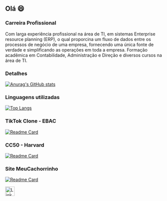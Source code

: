 ## Olá 😄  

### Carreira Profissional

Com larga experiência profissional na área de TI, em sistemas Enterprise resource planning (ERP), o qual proporcina um fluxo de dados entre os processos de negócio de uma empresa, fornecendo uma única fonte de verdade e simplificando as operações em toda a empresa. Formação acadêmica em Contabilidade, Administração e Direção e diversos cursos na área de TI.

### Detalhes
[![Anurag's GitHub stats](https://github-readme-stats.vercel.app/api?username=spavan99)](https://github.com/anuraghazra/github-readme-stats)

### Linguagens utilizadas

<!-- 
[![Top Langs](https://github-readme-stats.vercel.app/api/top-langs/?username=spavan99)](https://github.com/anuraghazra/github-readme-stats)
-->
[![Top Langs](https://github-readme-stats.vercel.app/api/top-langs/?username=spavan99&layout=compact)](https://github.com/anuraghazra/github-readme-stats)


### TikTok Clone - EBAC
[![Readme Card](https://github-readme-stats.vercel.app/api/pin/?username=spavan99&repo=TikTok-Clone-)](https://github.com/anuraghazra/github-readme-stats)

### CC50 - Harvard
[![Readme Card](https://github-readme-stats.vercel.app/api/pin/?username=spavan99&repo=Harvard-CC50)](https://github.com/anuraghazra/github-readme-stats)

### Site MeuCachorrinho
[![Readme Card](https://github-readme-stats.vercel.app/api/pin/?username=spavan99&repo=MeuCachorrinho)](https://github.com/anuraghazra/github-readme-stats)

[<img src='https://img.shields.io/badge/LinkedIn-0077B5?sytle=fotr-the-badge&logo=linkedin&logoColor=white' alt='Linkedin' height='30'/>](https://www.linkedin.com/in/silvio-pavan/)

     
<!--
**spavan99/spavan99** is a ✨ _special_ ✨ repository because its `README.md` (this file) appears on your GitHub profile.

Here are some ideas to get you started:

- 🔭 I’m currently working on ...
- 🌱 I’m currently learning ...
- 👯 I’m looking to collaborate on ...
- 🤔 I’m looking for help with ...
- 💬 Ask me about ...
- 📫 How to reach me: ...
- 😄 Pronouns: ...
- ⚡ Fun fact: ...
-->
